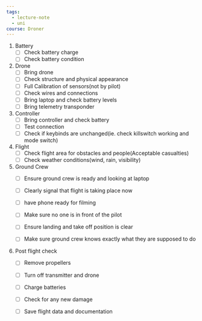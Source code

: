 ```yaml
---
tags:
  - lecture-note
  - uni
course: Droner
---
```

 1.  Battery
	 - [ ] Check battery charge
	 - [ ] Check battery condition
 2. Drone
	- [ ] Bring drone
	- [ ] Check structure and physical appearance
	- [ ] Full Calibration of sensors(not by pilot)
	- [ ] Check wires and connections
	- [ ] Bring laptop and check battery levels
	- [ ] Bring telemetry transponder
3. Controller
	- [ ]  Bring controller and check battery
	- [ ] Test connection
	- [ ] Check if keybinds are unchanged(ie. check killswitch working and mode switch)
4. Flight
	- [ ] Check flight area for obstacles and people(Acceptable casualties)
	- [ ] Check weather conditions(wind, rain, visibility)
5. Ground Crew
	- [ ] Ensure ground crew is ready and looking at laptop
	- [ ] Clearly signal that flight is taking place now
	- [ ] have phone ready for filming
	- [ ] Make sure no one is in front of the pilot
	- [ ] Ensure landing and take off position is clear
	- [ ] Make sure ground crew knows exactly what they are supposed to do


5. Post flight check
	- [ ] Remove propellers 
	- [ ] Turn off transmitter and drone
	- [ ] Charge batteries
	- [ ] Check for any new damage
	- [ ] Save flight data and documentation
	